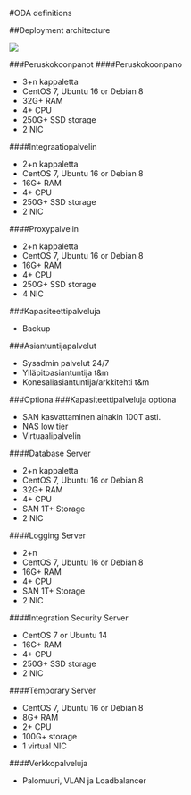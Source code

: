 #ODA definitions

##Deployment architecture

![](http://www.plantuml.com/plantuml/proxy?src=https://raw.githubusercontent.com/omahoito/definitions/master/deployment.md?24) <!--- This generates a picture based on deployment.MD. To change the counter in the url above, i.e. deployment.MD?13 -> deployment.MD?14 --->

###Peruskokoonpanot
####Peruskokoonpano 
- 3+n kappaletta
- CentOS 7, Ubuntu 16 or Debian 8
- 32G+ RAM
- 4+ CPU
- 250G+ SSD storage
- 2 NIC

####Integraatiopalvelin
- 2+n kappaletta
- CentOS 7, Ubuntu 16 or Debian 8
- 16G+ RAM
- 4+ CPU
- 250G+ SSD storage
- 2 NIC

####Proxypalvelin
- 2+n kappaletta
- CentOS 7, Ubuntu 16 or Debian 8
- 16G+ RAM
- 4+ CPU
- 250G+ SSD storage
- 4 NIC

###Kapasiteettipalveluja
- Backup

###Asiantuntijapalvelut
- Sysadmin palvelut 24/7
- Ylläpitoasiantuntija t&m
- Konesaliasiantuntija/arkkitehti t&m

###Optiona 
###Kapasiteettipalveluja optiona
- SAN kasvattaminen ainakin 100T asti.
- NAS low tier 
- Virtuaalipalvelin

####Database Server 
- 2+n kappaletta
- CentOS 7, Ubuntu 16 or Debian 8
- 32G+ RAM
- 4+ CPU
- SAN 1T+ Storage
- 2 NIC

####Logging Server 
- 2+n
- CentOS 7, Ubuntu 16 or Debian 8
- 16G+ RAM
- 4+ CPU
- SAN 1T+ Storage
- 2 NIC

####Integration Security Server
- CentOS 7 or Ubuntu 14
- 16G+ RAM
- 4+ CPU
- 250G+ SSD storage
- 2 NIC

####Temporary Server 
- CentOS 7, Ubuntu 16 or Debian 8
- 8G+ RAM
- 2+ CPU
- 100G+ storage
- 1 virtual NIC

####Verkkopalveluja
- Palomuuri, VLAN ja Loadbalancer

